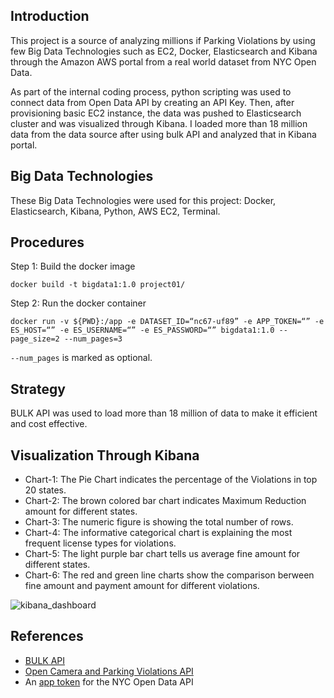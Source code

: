 ## Introduction

This project is a source of analyzing millions if Parking Violations by using few Big Data Technologies such as EC2, Docker, Elasticsearch and Kibana through the Amazon AWS portal from a real world dataset from NYC Open Data.

As part of the internal coding process, python scripting was used to connect data from Open Data API by creating an API Key. Then, after provisioning basic EC2 instance, the data was pushed to Elasticsearch cluster and was visualized through Kibana. I loaded more than 18 million data from the data source after using bulk API and analyzed that in Kibana portal. 


## Big Data Technologies

These Big Data Technologies were used for this project: Docker, Elasticsearch, Kibana, Python, AWS EC2, Terminal.


## Procedures

Step 1: Build the docker image 
```
docker build -t bigdata1:1.0 project01/
```
Step 2: Run the docker container 
```
docker run -v ${PWD}:/app -e DATASET_ID=“nc67-uf89” -e APP_TOKEN=“” -e ES_HOST=“” -e ES_USERNAME=“” -e ES_PASSWORD=“” bigdata1:1.0 --page_size=2 --num_pages=3
``` 
```--num_pages``` is marked as optional.


## Strategy

BULK API was used to load more than 18 million of data to make it efficient and cost effective.


## Visualization Through Kibana

* Chart-1: The Pie Chart indicates the percentage of the Violations in top 20 states.
* Chart-2: The brown colored bar chart indicates Maximum Reduction amount for different states.
* Chart-3: The numeric figure is showing the total number of rows.
* Chart-4: The informative categorical chart is explaining the most frequent license types for violations.
* Chart-5: The light purple bar chart tells us average fine amount for different states.
* Chart-6: The red and green line charts show the comparison berween fine amount and payment amount for different violations. 

![kibana_dashboard](assets/kibanadashboard.png)

## References

 - [BULK API](https://www.elastic.co/guide/en/elasticsearch/reference/current/docs-bulk.html)
 - [Open Camera and Parking Violations API](https://dev.socrata.com/foundry/data.cityofnewyork.us/nc67-uf89)
 - An [app token](https://data.cityofnewyork.us/profile/edit/developer_settings)  for the NYC Open Data API


